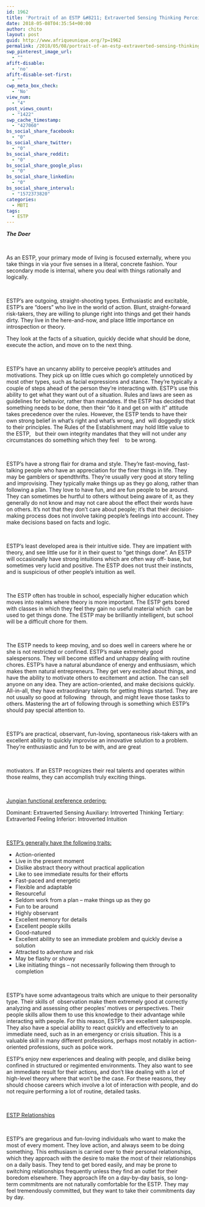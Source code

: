 ```yaml
---
id: 1962
title: 'Portrait of an ESTP &#8211; Extraverted Sensing Thinking Perceiving (Extraverted Sensing with Introverted Thinking)'
date: 2018-05-08T04:35:54+00:00
author: chito
layout: post
guid: http://www.afriqueunique.org/?p=1962
permalink: /2018/05/08/portrait-of-an-estp-extraverted-sensing-thinking-perceiving-extraverted-sensing-with-introverted-thinking/
swp_pinterest_image_url:
  - ""
afift-disable:
  - 'no'
afift-disable-set-first:
  - ""
cwp_meta_box_check:
  - 'No'
view_num:
  - "4"
post_views_count:
  - "1422"
swp_cache_timestamp:
  - "427060"
bs_social_share_facebook:
  - "0"
bs_social_share_twitter:
  - "0"
bs_social_share_reddit:
  - "0"
bs_social_share_google_plus:
  - "0"
bs_social_share_linkedin:
  - "0"
bs_social_share_interval:
  - "1572373820"
categories:
  - MBTI
tags:
  - ESTP
---
```

**_The_** **_Doer_**

**_&nbsp;_**

As an ESTP, your primary mode of living is focused externally, where you take things in via your five senses in a literal, concrete fashion. Your secondary mode is internal, where you deal with things rationally and logically.

&nbsp;

ESTP&#8217;s are outgoing, straight-shooting types. Enthusiastic and excitable, ESTP’s are &#8220;doers&#8221; who live in the world of action. Blunt, straight-forward risk-takers, they are willing to plunge right into things and get their hands dirty. They live in the here-and-now, and place little importance on introspection or theory.

They look at the facts of a situation, quickly decide what should be done, execute the action, and move on to the next thing.

&nbsp;

ESTP’s have an uncanny ability to perceive people&#8217;s attitudes and motivations. They pick up on little cues which go completely unnoticed by most other types, such as facial expressions and stance. They&#8217;re typically a couple of steps ahead of the person they&#8217;re interacting with. ESTP’s use this ability to get what they want out of a situation. Rules and laws are seen as guidelines for behavior, rather than mandates. If the ESTP has decided that something needs to be done, then their &#8220;do it and get on with it&#8221; attitude takes precedence over the rules. However, the ESTP tends to have their own strong belief in what&#8217;s right and what&#8217;s wrong, and &nbsp;will doggedly stick to their principles. The Rules of the Establishment may hold little value to the ESTP, &nbsp;&nbsp;but their own integrity mandates that they will not under any circumstances do something which they feel &nbsp;&nbsp;&nbsp;to be wrong.

&nbsp;

ESTP’s have a strong flair for drama and style. They&#8217;re fast-moving, fast-talking people who have an appreciation for the finer things in life. They may be gamblers or spendthrifts. They&#8217;re usually very good at story telling and improvising. They typically make things up as they go along, rather than following a plan. They love to have fun, and are fun people to be around. They can sometimes be hurtful to others without being aware of it, as they generally do not know and may not care about the effect their words have on others. It&#8217;s not that they don&#8217;t care about people; it&#8217;s that their decision-making process does not involve taking people&#8217;s feelings into account. They make decisions based on facts and logic.

&nbsp;

ESTP&#8217;s least developed area is their intuitive side. They are impatient with theory, and see little use for it in their quest to &#8220;get things done&#8221;. An ESTP will occasionally have strong intuitions which are often way off- base, but sometimes very lucid and positive. The ESTP does not trust their instincts, and is suspicious of other people&#8217;s intuition as well.

&nbsp;

The ESTP often has trouble in school, especially higher education which moves into realms where theory is more important. The ESTP gets bored with classes in which they feel they gain no useful material which &nbsp;&nbsp;can be used to get things done. The ESTP may be brilliantly intelligent, but school will be a difficult chore for them.

&nbsp;

The ESTP needs to keep moving, and so does well in careers where he or she is not restricted or confined. ESTP’s make extremely good salespersons. They will become stifled and unhappy dealing with routine chores. ESTP’s have a natural abundance of energy and enthusiasm, which makes them natural entrepreneurs. They get very excited about things, and have the ability to motivate others to excitement and action. The can sell anyone on any idea. They are action-oriented, and make decisions quickly. All-in-all, they have extraordinary talents for getting things started. They are not usually so good at following &nbsp;&nbsp;through, and might leave those tasks to others. Mastering the art of following through is something which ESTP’s should pay special attention to.

&nbsp;

ESTP’s are practical, observant, fun-loving, spontaneous risk-takers with an excellent ability to quickly improvise an innovative solution to a problem. They&#8217;re enthusiastic and fun to be with, and are great

&nbsp;

motivators. If an ESTP recognizes their real talents and operates within those realms, they can accomplish truly exciting things.

&nbsp;

<u>Jungian functional preference ordering:</u>

Dominant: Extraverted Sensing Auxiliary: Introverted Thinking Tertiary: Extraverted Feeling Inferior: Introverted Intuition

&nbsp;

<u>ESTP’s generally have the following traits:</u>

  * Action-oriented
  * Live in the present moment
  * Dislike abstract theory without practical application
  * Like to see immediate results for their efforts
  * Fast-paced and energetic
  * Flexible and adaptable
  * Resourceful
  * Seldom work from a plan &#8211; make things up as they go
  * Fun to be around
  * Highly observant
  * Excellent memory for details
  * Excellent people skills
  * Good-natured
  * Excellent ability to see an immediate problem and quickly devise a solution
  * Attracted to adventure and risk
  * May be flashy or showy
  * Like initiating things &#8211; not necessarily following them through to completion

&nbsp;

ESTP’s have some advantageous traits which are unique to their personality type. Their skills of &nbsp;observation make them extremely good at correctly analyzing and assessing other peoples&#8217; motives or perspectives. Their people skills allow them to use this knowledge to their advantage while interacting with people. For this reason, ESTP’s are excellent salespeople. They also have a special ability to react quickly and effectively to an immediate need, such as in an emergency or crisis situation. This is a valuable skill in many different professions, perhaps most notably in action-oriented professions, such as police work.

ESTP’s enjoy new experiences and dealing with people, and dislike being confined in structured or regimented environments. They also want to see an immediate result for their actions, and don&#8217;t like dealing with a lot of high-level theory where that won&#8217;t be the case. For these reasons, they should choose careers which involve a lot of interaction with people, and do not require performing a lot of routine, detailed tasks.

&nbsp;

<u>ESTP Relationships</u>

**&nbsp;**

ESTP’s are gregarious and fun-loving individuals who want to make the most of every moment. They love action, and always seem to be doing something. This enthusiasm is carried over to their personal relationships, which they approach with the desire to make the most of their relationships on a daily basis. They tend to get bored easily, and may be prone to switching relationships frequently unless they find an outlet for their boredom elsewhere. They approach life on a day-by-day basis, so long-term commitments are not naturally comfortable for the ESTP. They may feel tremendously committed, but they want to take their commitments day by day.